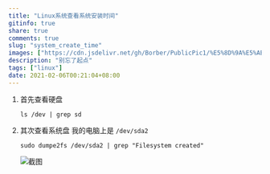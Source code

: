 ```yaml
---
title: "Linux系统查看系统安装时间"
gitinfo: true
share: true
comments: true
slug: "system_create_time"
images: ["https://cdn.jsdelivr.net/gh/Borber/PublicPic1/%E5%8D%9A%E5%AE%A2%E5%9B%AD/wolai/wolai.png"] 
description: "别忘了起点"
tags: ["linux"]
date: 2021-02-06T00:21:04+08:00
---
```


1. 首先查看硬盘

    ```shell
    ls /dev | grep sd
    ```

2. 其次查看系统盘 我的电脑上是 `/dev/sda2` 

    ```shell
    sudo dumpe2fs /dev/sda2 | grep "Filesystem created"
    ```

    ![截图](https://cdn.jsdelivr.net/gh/Borber/PublicPic1@master/teach/linux/system_create_time.png "截图")

